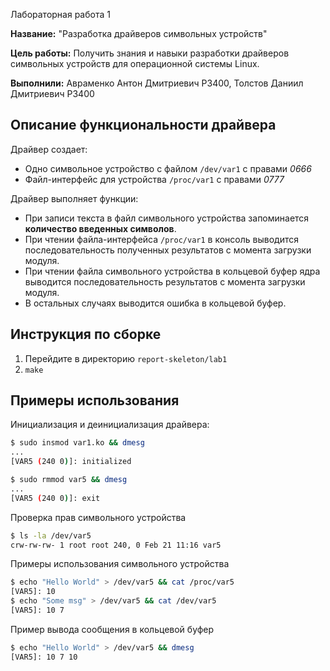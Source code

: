  Лабораторная работа 1

**Название:** "Разработка драйверов символьных устройств"

**Цель работы:** Получить знания и навыки разработки драйверов символьных устройств для операционной системы Linux.

**Выполнили:** Авраменко Антон Дмитриевич PЗ400, Толстов Даниил Дмитриевич P3400

## Описание функциональности драйвера

Драйвер создает:
* Одно символьное устройство с файлом `/dev/var1` с правами *0666*
* Файл-интерфейс для устройства `/proc/var1` с правами *0777*

Драйвер выполняет функции:
- При записи текста в файл символьного устройства запоминается **количество введенных символов**.
- При чтении файла-интерфейса `/proc/var1` в консоль выводится последовательность полученных результатов с момента загрузки модуля.
- При чтении файла символьного устройства в кольцевой буфер ядра выводится последовательность результатов с момента загрузки модуля.
- В остальных случаях выводится ошибка в кольцевой буфер.

## Инструкция по сборке

1. Перейдите в директорию `report-skeleton/lab1`
2. `make`

## Примеры использования

Инициализация и деинициализация драйвера:
```bash
$ sudo insmod var1.ko && dmesg
...
[VAR5 (240 0)]: initialized

$ sudo rmmod var5 && dmesg
...
[VAR5 (240 0)]: exit
```

Проверка прав символьного устройства
```bash
$ ls -la /dev/var5
crw-rw-rw- 1 root root 240, 0 Feb 21 11:16 var5
```

Примеры использования символьного устройства
```bash
$ echo "Hello World" > /dev/var5 && cat /proc/var5
[VAR5]: 10
$ echo "Some msg" > /dev/var5 && cat /dev/var5
[VAR5]: 10 7
```

Пример вывода сообщения в кольцевой буфер
```bash
$ echo "Hello World" > /dev/var5 && dmesg
[VAR5]: 10 7 10
```
